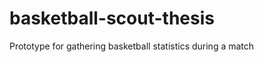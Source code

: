 basketball-scout-thesis
=======================

Prototype for gathering basketball statistics during a match
